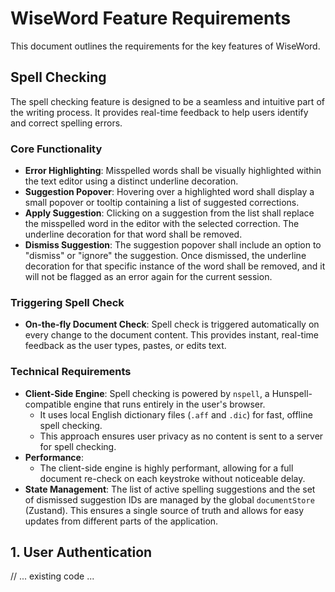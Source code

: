 # WiseWord Feature Requirements

This document outlines the requirements for the key features of WiseWord.

## Spell Checking

The spell checking feature is designed to be a seamless and intuitive part of the writing process. It provides real-time feedback to help users identify and correct spelling errors.

### Core Functionality

-   **Error Highlighting**: Misspelled words shall be visually highlighted within the text editor using a distinct underline decoration.
-   **Suggestion Popover**: Hovering over a highlighted word shall display a small popover or tooltip containing a list of suggested corrections.
-   **Apply Suggestion**: Clicking on a suggestion from the list shall replace the misspelled word in the editor with the selected correction. The underline decoration for that word shall be removed.
-   **Dismiss Suggestion**: The suggestion popover shall include an option to "dismiss" or "ignore" the suggestion. Once dismissed, the underline decoration for that specific instance of the word shall be removed, and it will not be flagged as an error again for the current session.

### Triggering Spell Check

-   **On-the-fly Document Check**: Spell check is triggered automatically on every change to the document content. This provides instant, real-time feedback as the user types, pastes, or edits text.

### Technical Requirements

-   **Client-Side Engine**: Spell checking is powered by `nspell`, a Hunspell-compatible engine that runs entirely in the user's browser.
    -   It uses local English dictionary files (`.aff` and `.dic`) for fast, offline spell checking.
    -   This approach ensures user privacy as no content is sent to a server for spell checking.
-   **Performance**:
    -   The client-side engine is highly performant, allowing for a full document re-check on each keystroke without noticeable delay.
-   **State Management**: The list of active spelling suggestions and the set of dismissed suggestion IDs are managed by the global `documentStore` (Zustand). This ensures a single source of truth and allows for easy updates from different parts of the application.

## 1. User Authentication

// ... existing code ... 